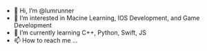 - 👋 Hi, I’m @lumrunner
- 👀 I’m interested in Macine Learning, IOS Development, and Game Development
- 🌱 I’m currently learning C++, Python, Swift, JS
- 📫 How to reach me ...
<!--- - 💞️ I’m looking to collaborate on ... --->


<!---
lumrunner/lumrunner is a ✨ special ✨ repository because its `README.md` (this file) appears on your GitHub profile.
You can click the Preview link to take a look at your changes.
--->

